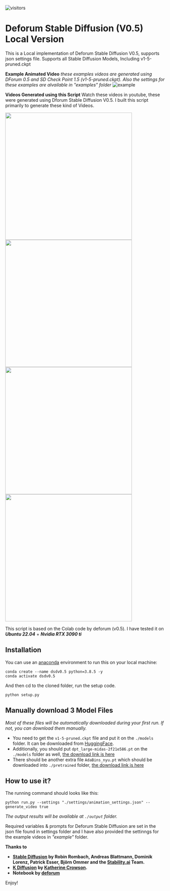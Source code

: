 
![visitors](https://visitor-badge.glitch.me/badge?page_id=deforum_sd_local_1.5_repo&left_color=green&right_color=red)

# Deforum Stable Diffusion (V0.5) Local Version

This is a Local implementation of Deforum Stable Diffusion V0.5, supports json settings file.
Supports all Stable Diffusion Models, Including v1-5-pruned.ckpt

**Example Animated Video**
*these examples videos are generated using DForum 0.5 and SD  Check Point 1.5 (v1-5-pruned.ckpt). Also the settings for these examples are alvailable in "examples" folder*
![example](examples/race.gif)


**Videos Generated using this Script**
Watch these videos in youtube, these were generated using Dforum Stable Diffusion V0.5. I built this script primarily to generate these kind of Videos.

<p float="left">
  <a href='https://www.youtube.com/watch?v=f6asZSdUvOg'><img src="https://img.youtube.com/vi/f6asZSdUvOg/0.jpg" width="400" /></a>
  <a href='https://www.youtube.com/watch?v=YNYMaLc8HBY'><img src="https://img.youtube.com/vi/YNYMaLc8HBY/0.jpg" width="400" /></a>
  <a href='https://www.youtube.com/watch?v=qkFsSCP5cXg'><img src="https://img.youtube.com/vi/qkFsSCP5cXg/0.jpg" width="400" /></a>
  <a href='https://www.youtube.com/watch?v=CfqsKcbdCFU'><img src="https://img.youtube.com/vi/CfqsKcbdCFU/0.jpg" width="400" /></a>
</p>

This script is based on the Colab code by deforum (v0.5). I have tested it on ***Ubuntu 22.04*** + ***Nvidia RTX 3090 ti***



## Installation

You can use an [anaconda](https://conda.io/) environment to run this on your local machine:

```
conda create --name dsdv0.5 python=3.8.5 -y
conda activate dsdv0.5
```

And then cd to the cloned folder, run the setup code.

```
python setup.py
```

## Manually download 3 Model Files

*Most of these files will be automatically downloaded during your first run. If not, you can download them manually.*

* You need to get the `v1-5-pruned.ckpt` file and put it on the `./models` folder. It can be downloaded from [HuggingFace](https://huggingface.co/runwayml/stable-diffusion-v1-5/).
* Additionally, you should put `dpt_large-midas-2f21e586.pt` on the `./models` folder as well, [the download link is here](https://github.com/intel-isl/DPT/releases/download/1_0/dpt_large-midas-2f21e586.pt)
* There should be another extra file `AdaBins_nyu.pt` which should be downloaded into `./pretrained` folder, [the download link is here](https://cloudflare-ipfs.com/ipfs/Qmd2mMnDLWePKmgfS8m6ntAg4nhV5VkUyAydYBp8cWWeB7/AdaBins_nyu.pt)


## How to use it?
The running command should looks like this:
```
python run.py --settings "./settings/animation_settings.json" --generate_video true
```

*The output results will be available at `./output` folder.*

Required variables & prompts for Deforum Stable Diffusion are set in the json file found in settings folder and I have also provided the settinngs for the example videos in *"example"* folder.



**Thanks to**
- **[Stable Diffusion](https://github.com/CompVis/stable-diffusion) by Robin Rombach, Andreas Blattmann, Dominik Lorenz, Patrick Esser, Björn Ommer and the [Stability.ai](https://stability.ai/) Team.**
- **[K Diffusion](https://github.com/crowsonkb/k-diffusion) by [Katherine Crowson](https://twitter.com/RiversHaveWings).** 
- **Notebook by [deforum](https://discord.com/invite/upmXXsrwZc)**


Enjoy!